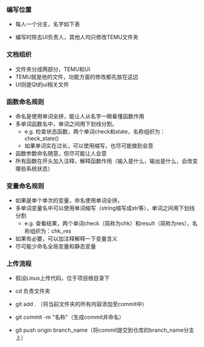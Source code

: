 ### 编写位置

- 每人一个分支，名字如下表

- 编写时除去UI负责人，其他人均只修改TEMU文件夹

### 文档组织

- 文件夹分成两部分，TEMU和UI
- TEMU就是他的文件，功能方面的修改都先放在这边
- UI则是Qt的ui相关文件

### 函数命名规则

- 命名是使用单词全拼，能让人从名字一眼看懂函数作用
- 多单词函数名中，单词之间用下划线分割。
  - e.g. 检查状态函数，两个单词check和state，名称组织为：check_state()
  - 如果单词实在过长，可以使用缩写，也尽可能做到会意
- 函数参数命名随意，但尽可能让人会意
- 所有函数在开头加入注释，解释函数作用（输入是什么，输出是什么，会改变哪些系统状态）

### 变量命名规则

- 如果是单个单次的变量，命名使用单词全拼。
- 多单词变量名中可以使用单词缩写（string缩写成str等），单词之间用下划线分割
  - e.g. 查看结果，两个单词check（简称为chk）和result（简称为res），名称组织为：chk_res
- 如果有必要，可以加注释解释一下变量含义
- 尽可能少命名全局变量和静态变量

### 上传流程

- 假设Linux上传代码，位于项目根目录下

- cd 负责文件夹

- git add . （将当前文件夹的所有内容添加至commit中）
- git commit -m "名称"（生成commit并命名）
- git push origin branch_name（将commit提交到仓库的branch_name分支上）